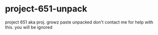 # project-651-unpack
project 651 aka proj. growz paste unpacked
don't contact me for help with this. you will be ignored
